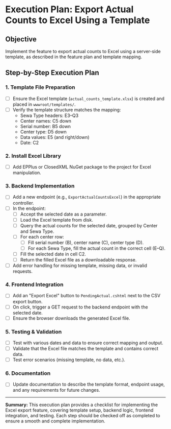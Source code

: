 # Execution Plan: Export Actual Counts to Excel Using a Template

## Objective
Implement the feature to export actual counts to Excel using a server-side template, as described in the feature plan and template mapping.

## Step-by-Step Execution Plan

### 1. **Template File Preparation**
- [ ] Ensure the Excel template (`actual_counts_template.xlsx`) is created and placed in `wwwroot/templates/`.
- [ ] Verify the template structure matches the mapping:
  - Sewa Type headers: E3–Q3
  - Center names: C5 down
  - Serial number: B5 down
  - Center type: D5 down
  - Data values: E5 (and right/down)
  - Date: C2

### 2. **Install Excel Library**
- [ ] Add EPPlus or ClosedXML NuGet package to the project for Excel manipulation.

### 3. **Backend Implementation**
- [ ] Add a new endpoint (e.g., `ExportActualCountsExcel`) in the appropriate controller.
- [ ] In the endpoint:
  - [ ] Accept the selected date as a parameter.
  - [ ] Load the Excel template from disk.
  - [ ] Query the actual counts for the selected date, grouped by Center and Sewa Type.
  - [ ] For each center row:
    - [ ] Fill serial number (B), center name (C), center type (D).
    - [ ] For each Sewa Type, fill the actual count in the correct cell (E–Q).
  - [ ] Fill the selected date in cell C2.
  - [ ] Return the filled Excel file as a downloadable response.
- [ ] Add error handling for missing template, missing data, or invalid requests.

### 4. **Frontend Integration**
- [ ] Add an "Export Excel" button to `PendingActual.cshtml` next to the CSV export button.
- [ ] On click, trigger a GET request to the backend endpoint with the selected date.
- [ ] Ensure the browser downloads the generated Excel file.

### 5. **Testing & Validation**
- [ ] Test with various dates and data to ensure correct mapping and output.
- [ ] Validate that the Excel file matches the template and contains correct data.
- [ ] Test error scenarios (missing template, no data, etc.).

### 6. **Documentation**
- [ ] Update documentation to describe the template format, endpoint usage, and any requirements for future changes.

---

**Summary:**
This execution plan provides a checklist for implementing the Excel export feature, covering template setup, backend logic, frontend integration, and testing. Each step should be checked off as completed to ensure a smooth and complete implementation.
